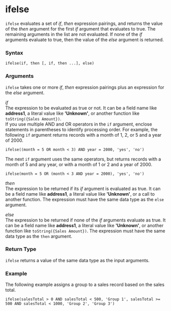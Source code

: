 # ifelse<a name="ifelse-function"></a>

`ifelse` evaluates a set of *if*, *then* expression pairings, and returns the value of the *then* argument for the first *if* argument that evaluates to true\. The remaining arguments in the list are not evaluated\. If none of the *if* arguments evaluate to true, then the value of the *else* argument is returned\.

### Syntax<a name="ifelse-function-syntax"></a>

```
ifelse(if, then [, if, then ...], else)
```

### Arguments<a name="ifelse-function-arguments"></a>

`ifelse` takes one or more *if*, *then* expression pairings plus an expression for the *else* argument\.

 *if*   
The expression to be evaluated as true or not\. It can be a field name like **address1**, a literal value like **'Unknown'**, or another function like `toString({Sales Amount})`\.   
If you use multiple AND and OR operators in the `if` argument, enclose statements in parentheses to identify processing order\. For example, the following `if` argument returns records with a month of 1, 2, or 5 and a year of 2000\.  

```
ifelse((month = 5 OR month < 3) AND year = 2000, 'yes', 'no')
```
The next `if` argument uses the same operators, but returns records with a month of 5 and any year, or with a month of 1 or 2 and a year of 2000\.  

```
ifelse(month = 5 OR (month < 3 AND year = 2000), 'yes', 'no')
```

 *then*   
The expression to be returned if its *if* argument is evaluated as true\. It can be a field name like **address1**, a literal value like **'Unknown'**, or a call to another function\. The expression must have the same data type as the `else` argument\. 

 *else*   
The expression to be returned if none of the *if* arguments evaluate as true\. It can be a field name like **address1**, a literal value like **'Unknown'**, or another function like `toString({Sales Amount})`\. The expression must have the same data type as the `then` argument\. 

### Return Type<a name="ifelse-function-return-type"></a>

`ifelse` returns a value of the same data type as the input arguments\.

### Example<a name="ifelse-function-example"></a>

The following example assigns a group to a sales record based on the sales total\.

```
ifelse(salesTotal > 0 AND salesTotal < 500, 'Group 1', salesTotal >= 500 AND salesTotal < 1000, 'Group 2', 'Group 3')
```